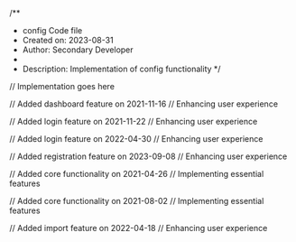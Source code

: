 /**
 * config Code file
 * Created on: 2023-08-31
 * Author: Secondary Developer
 *
 * Description: Implementation of config functionality
 */
 
// Implementation goes here


// Added dashboard feature on 2021-11-16
// Enhancing user experience

// Added login feature on 2021-11-22
// Enhancing user experience

// Added login feature on 2022-04-30
// Enhancing user experience

// Added registration feature on 2023-09-08
// Enhancing user experience

// Added core functionality on 2021-04-26
// Implementing essential features

// Added core functionality on 2021-08-02
// Implementing essential features

// Added import feature on 2022-04-18
// Enhancing user experience
